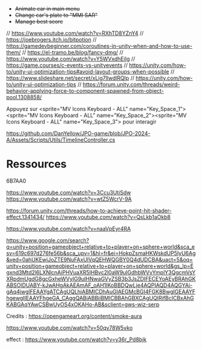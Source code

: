 - ~~Animate car in main menu~~
- ~~Change car's plate to "MMI SAR"~~
- ~~Manage best score~~


// https://www.youtube.com/watch?v=RXhTD8YZnY4
// https://joebrogers.itch.io/bitpotion
// https://gamedevbeginner.com/coroutines-in-unity-when-and-how-to-use-them/
// https://el-tramo.be/blog/fancy-dmg/
// https://www.youtube.com/watch?v=Y5WVxdhEiIg
// https://game.courses/c-events-vs-unityevents
// https://unity.com/how-to/unity-ui-optimization-tips#avoid-layout-groups-when-possible
// https://www.slideshare.net/secret/xLig7llwdlRQIp
// https://unity.com/how-to/unity-ui-optimization-tips
// https://forum.unity.com/threads/weird-behavior-applying-force-to-component-spawned-from-object-pool.1308858/

Appuyez sur <sprite="MV Icons Keyboard - ALL" name="Key_Space_1"><sprite="MV Icons Keyboard - ALL" name="Key_Space_2"><sprite="MV Icons Keyboard - ALL" name="Key_Space_3"> pour interagir

https://github.com/DanYellow/JPO-game/blob/JPO-2024-A/Assets/Scripts/Utils/TimelineController.cs

# Ressources

6B7AA0

https://www.youtube.com/watch?v=3Ccu3UtiSdw
https://www.youtube.com/watch?v=wtZ5WcrV-9A

https://forum.unity.com/threads/how-to-achieve-point-hit-shader-effect.1341434/
https://www.youtube.com/watch?v=QsLkb1aOkb8

https://www.youtube.com/watch?v=naaVpEyr4RA

https://www.google.com/search?q=unity+position+gameobject+relative+to+player+on+sphere+world&sca_esv=619c697d276fe56b&sca_upv=1&hl=fr&ei=HokpZsmaHKWskdUP5IyU6Ag&ved=0ahUKEwjJoZTE9NuFAxUlVqQEHWQGBY0Q4dUDCBA&uact=5&oq=unity+position+gameobject+relative+to+player+on+sphere+world&gs_lp=Egxnd3Mtd2l6LXNlcnAiPHVuaXR5IHBvc2l0aW9uIGdhbWVvYmplY3QgcmVsYXRpdmUgdG8gcGxheWVyIG9uIHNwaGVyZSB3b3JsZDIFECEYoAEyBRAhGKABSOlDUABY-kJwAHgAkAEAmAF_oAH1IKoBBDQwLje4AQPIAQD4AQGYAi-gAq4jwgIFEAAYgATCAgUQLhiABMICDhAuGIAEGMcBGI4FGK8BwgIGEAAYFhgewgIIEAAYFhgeGA_CAggQABiABBiiBMICBBAhGBXCAgUQIRifBcICBxAhGKABGAqYAwCSBwUyOS4xOKAHo-AB&sclient=gws-wiz-serp

Credits : https://opengameart.org/content/smoke-aura

https://www.youtube.com/watch?v=50qv78W5vko

effect : https://www.youtube.com/watch?v=y36r_Pd8bjk